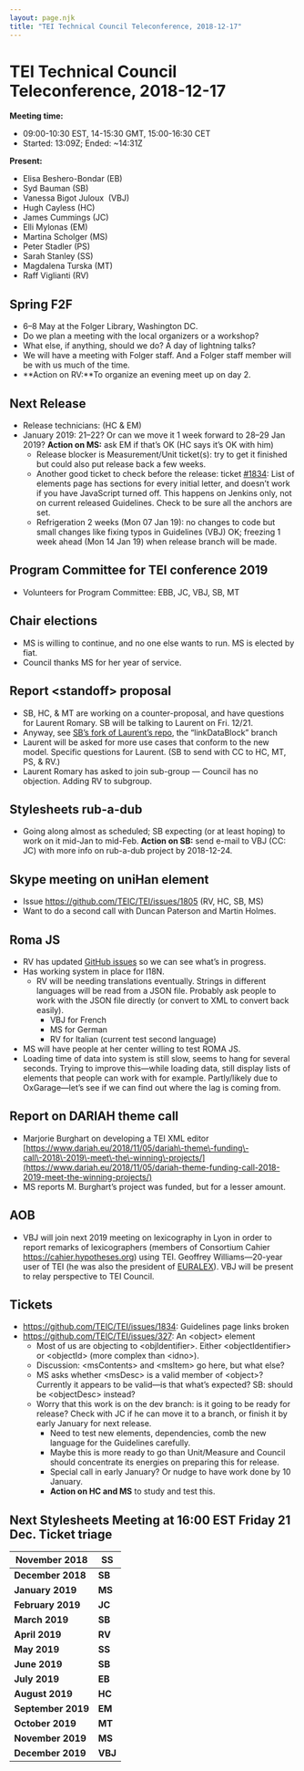 ```yaml
---
layout: page.njk
title: "TEI Technical Council Teleconference, 2018-12-17"
---
```

# TEI Technical Council Teleconference, 2018-12-17
**Meeting time:**


* 09:00\-10:30 EST, 14\-15:30 GMT, 15:00\-16:30 CET
* Started: 13:09Z; Ended: \~14:31Z


**Present:**
* Elisa Beshero\-Bondar (EB)
* Syd Bauman (SB)
* Vanessa Bigot Juloux  (VBJ)
* Hugh Cayless (HC)
* James Cummings (JC)
* Elli Mylonas (EM)
* Martina Scholger (MS)
* Peter Stadler (PS)
* Sarah Stanley (SS)
* Magdalena Turska (MT)
* Raff Viglianti (RV)



Spring F2F
----------


* 6–8 May at the Folger Library, Washington DC.
* Do we plan a meeting with the local organizers or a workshop?
* What else, if anything, should we do? A day of lightning talks?
* We will have a meeting with Folger staff. And a Folger staff member will be with us much of the time.
* **Action on RV:**To organize an evening meet up on day 2\.


Next Release
------------


* Release technicians: (HC \& EM)
* January 2019: 21–22? Or can we move it 1 week forward to 28–29 Jan 2019? **Action on MS:** ask EM if that’s OK (HC says it’s OK with him)
	+ Release blocker is Measurement/Unit ticket(s): try to get it finished but could also put release back a few weeks.
	+ Another good ticket to check before the release: ticket [\#1834](https://github.com/TEIC/TEI/issues/1834): List of elements page has sections for every initial letter, and doesn’t work if you have JavaScript turned off. This happens on Jenkins only, not on current released Guidelines. Check to be sure all the anchors are set.
	+ Refrigeration 2 weeks (Mon 07 Jan 19\): no changes to code but small changes like fixing typos in Guidelines (VBJ) OK; freezing 1 week ahead (Mon 14 Jan 19\) when release branch will be made.


Program Committee for TEI conference 2019
-----------------------------------------


* Volunteers for Program Committee: EBB, JC, VBJ, SB, MT


Chair elections
---------------


* MS is willing to continue, and no one else wants to run. MS is elected by fiat.
* Council thanks MS for her year of service.


Report \<standoff\> proposal
----------------------------


* SB, HC, \& MT are working on a counter\-proposal, and have questions for Laurent Romary. SB will be talking to Laurent on Fri. 12/21\.
* Anyway, see [SB’s fork of Laurent’s repo](https://github.com/sydb/stdfSpec/tree/linkDataBlock), the “linkDataBlock” branch
* Laurent will be asked for more use cases that conform to the new model. Specific questions for Laurent. (SB to send with CC to HC, MT, PS, \& RV.)
* Laurent Romary has asked to join sub\-group — Council has no objection. Adding RV to subgroup.


Stylesheets rub\-a\-dub
-----------------------


* Going along almost as scheduled; SB expecting (or at least hoping) to work on it mid\-Jan to mid\-Feb. **Action on SB:** send e\-mail to VBJ (CC: JC) with more info on rub\-a\-dub project by 2018\-12\-24\.


Skype meeting on uniHan element
-------------------------------


* Issue <https://github.com/TEIC/TEI/issues/1805> (RV, HC, SB, MS)
* Want to do a second call with Duncan Paterson and Martin Holmes.


Roma JS
-------


* RV has updated [GitHub issues](https://github.com/TEIC/romajs/milestone/3) so we can see what’s in progress.
* Has working system in place for I18N.
	+ RV will be needing translations eventually. Strings in different languages will be read from a JSON file. Probably ask people to work with the JSON file directly (or convert to XML to convert back easily).
		- VBJ for French
		- MS for German
		- RV for Italian (current test second language)
* MS will have people at her center willing to test ROMA JS.
* Loading time of data into system is still slow, seems to hang for several seconds. Trying to improve this—while loading data, still display lists of elements that people can work with for example. Partly/likely due to OxGarage—let’s see if we can find out where the lag is coming from.


Report on DARIAH theme call
---------------------------


* Marjorie Burghart on developing a TEI XML editor [https://www.dariah.eu/2018/11/05/dariah\-theme\-funding\-call\-2018\-2019\-meet\-the\-winning\-projects/](https://www.dariah.eu/2018/11/05/dariah-theme-funding-call-2018-2019-meet-the-winning-projects/)
* MS reports M. Burghart’s project was funded, but for a lesser amount.


AOB
---


* VBJ will join next 2019 meeting on lexicography in Lyon in order to report remarks of lexicographers (members of Consortium Cahier <https://cahier.hypotheses.org>) using TEI. Geoffrey Williams—20\-year user of TEI (he was also the president of [EURALEX](https://euralex.org)). VBJ will be present to relay perspective to TEI Council.


Tickets
-------


* <https://github.com/TEIC/TEI/issues/1834>: Guidelines page links broken
* <https://github.com/TEIC/TEI/issues/327>: An \<object\> element
	+ Most of us are objecting to \<objIdentifier\>. Either \<objectIdentifier\> or \<objectId\> (more complex than \<idno\>).
	+ Discussion: \<msContents\> and \<msItem\> go here, but what else?
	+ MS asks whether \<msDesc\> is a valid member of \<object\>? Currently it appears to be valid—is that what’s expected? SB: should be \<objectDesc\> instead?
	+ Worry that this work is on the dev branch: is it going to be ready for release? Check with JC if he can move it to a branch, or finish it by early January for next release.
		- Need to test new elements, dependencies, comb the new language for the Guidelines carefully.
		- Maybe this is more ready to go than Unit/Measure and Council should concentrate its energies on preparing this for release.
		- Special call in early January? Or nudge to have work done by 10 January.
		- **Action on HC and MS** to study and test this.


**Next Stylesheets Meeting** at 16:00 EST Friday 21 Dec.
Ticket triage
-------------




| **November 2018** | **SS** |
| --- | --- |
| **December 2018** | **SB** |
| **January 2019** | **MS** |
| **February 2019** | **JC** |
| **March 2019** | **SB** |
| **April 2019** | **RV** |
| **May 2019** | **SS** |
| **June 2019** | **SB** |
| **July 2019** | **EB** |
| **August 2019** | **HC** |
| **September 2019** | **EM** |
| **October 2019** | **MT** |
| **November 2019** | **MS** |
| **December 2019** | **VBJ** |


 